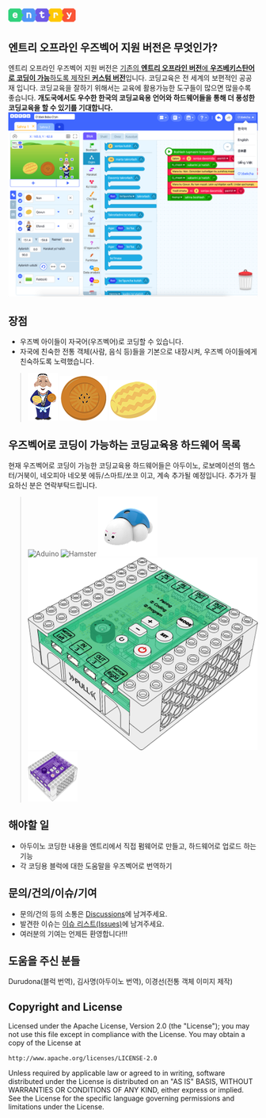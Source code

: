 ![Entry Logo](src/renderer/resources/images/about/logo.png)
---
## 엔트리 오프라인 우즈벡어 지원 버전은 무엇인가?
엔트리 오프라인 우즈벡어 지원 버전은 [기존의 **엔트리 오프라인 버전**에 **우즈베키스탄어로 코딩이 가능**하도록 제작된 **커스텀 버전**]()입니다. 코딩교육은 전 세계의 보편적인 공공재 입니다. 코딩교육을 잘하기 위해서는 교육에 활용가능한 도구들이 많으면 많을수록 좋습니다. **개도국에서도 우수한  한국의 코딩교육용 언어와 하드웨어들을 통해 더 풍성한 코딩교육을 할 수 있기를 기대합니다.**
![Screenshot](src/renderer/resources/images/about/screenshot.png)

## 장점
- 우즈벡 아이들이 자국어(우즈벡어)로 코딩할 수 있습니다.
- 자국에 친숙한 전통 객체(사람, 음식 등)들을 기본으로 내장시켜, 우즈벡 아이들에게 친숙하도록 노력했습니다. 
> ![Efendi](src/renderer/resources/uploads/00/01/thumb/0001181c9e3783c401780d26b9c81c4d.png) ![Non](src/renderer/resources/uploads/00/04/thumb/0004181c9e3783c401780d26b9c81c4d.png) ![Qovun](src/renderer/resources/uploads/00/05/thumb/0005181c9e3783c401780d26b9c81c4d.png)

## 우즈벡어로 코딩이 가능하는 코딩교육용 하드웨어 목록
현재 우즈벡어로 코딩이 가능한 코딩교육용 하드웨어들은 아두이노, 로보메이션의 햄스터/거북이, 네오피아 네오봇 에듀/스마트/쏘코 이고, 계속 추가될 예정입니다. 추가가 필요하신 분은 연락부탁드립니다.
> ![Aduino](https://github.com/JeongJun-Lee/entry-hw/blob/master/app/modules/arduino.png) ![Hamster](https://github.com/JeongJun-Lee/entry-hw/blob/master/app/modules/hamster.png) ![Turtle](https://github.com/JeongJun-Lee/entry-hw/blob/master/app/modules/turtle.png) ![NeoBot Edu/Smart](https://github.com/JeongJun-Lee/entry-hw/blob/master/app/modules/neobot.png) <img src="https://github.com/JeongJun-Lee/entry-hw/blob/master/app/modules/neobot_purple.png" width="100" height="100">

## 해야할 일 
- 아두이노 코딩한 내용을 엔트리에서 직접 펌웨어로 만들고, 하드웨어로 업로드 하는 기능 
- 각 코딩용 블럭에 대한 도움말을 우즈벡어로 번역하기

## 문의/건의/이슈/기여
- 문의/건의 등의 소통은 [Discussions](https://github.com/JeongJun-Lee/entry-offline/discussions)에 남겨주세요.
- 발견한 이슈는 [이슈 리스트(Issues)](https://github.com/JeongJun-Lee/entry-offline/issues)에 남겨주세요.
- 여러분의 기여는 언제든 환영합니다!!!

## 도움을 주신 분들
Durudona(블럭 번역), 김사명(아두이노 번역), 이경선(전통 객체 이미지 제작)

## Copyright and License
Licensed under the Apache License, Version 2.0 (the "License"); you may not use this file except in compliance with the License.  You may obtain a copy of the License at

    http://www.apache.org/licenses/LICENSE-2.0

Unless required by applicable law or agreed to in writing, software distributed under the License is distributed on an "AS IS" BASIS, WITHOUT WARRANTIES OR CONDITIONS OF ANY KIND, either express or implied. See the License for the specific language governing permissions and limitations under the License.
